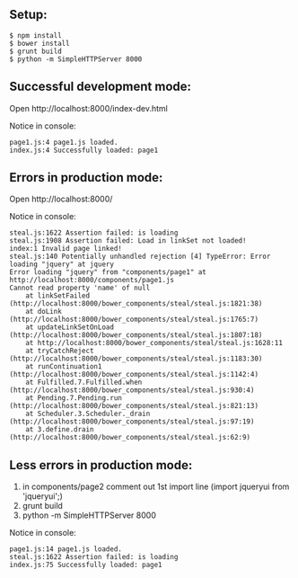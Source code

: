 ## Setup:

```
$ npm install
$ bower install
$ grunt build
$ python -m SimpleHTTPServer 8000
```

## Successful development mode:

Open http://localhost:8000/index-dev.html

Notice in console:

```
page1.js:4 page1.js loaded.
index.js:4 Successfully loaded: page1
```

## Errors in production mode:

Open http://localhost:8000/ 
 
Notice in console:

```
steal.js:1622 Assertion failed: is loading
steal.js:1908 Assertion failed: Load in linkSet not loaded!
index:1 Invalid page linked!
steal.js:140 Potentially unhandled rejection [4] TypeError: Error loading "jquery" at jquery
Error loading "jquery" from "components/page1" at http://localhost:8000/components/page1.js
Cannot read property 'name' of null
    at linkSetFailed (http://localhost:8000/bower_components/steal/steal.js:1821:38)
    at doLink (http://localhost:8000/bower_components/steal/steal.js:1765:7)
    at updateLinkSetOnLoad (http://localhost:8000/bower_components/steal/steal.js:1807:18)
    at http://localhost:8000/bower_components/steal/steal.js:1628:11
    at tryCatchReject (http://localhost:8000/bower_components/steal/steal.js:1183:30)
    at runContinuation1 (http://localhost:8000/bower_components/steal/steal.js:1142:4)
    at Fulfilled.7.Fulfilled.when (http://localhost:8000/bower_components/steal/steal.js:930:4)
    at Pending.7.Pending.run (http://localhost:8000/bower_components/steal/steal.js:821:13)
    at Scheduler.3.Scheduler._drain (http://localhost:8000/bower_components/steal/steal.js:97:19)
    at 3.define.drain (http://localhost:8000/bower_components/steal/steal.js:62:9)
```

## Less errors in production mode:

1. in components/page2 comment out 1st import line (import jqueryui from 'jqueryui';)
2. grunt build
3. python -m SimpleHTTPServer 8000

Notice in console:

```
page1.js:14 page1.js loaded.
steal.js:1622 Assertion failed: is loading
index.js:75 Successfully loaded: page1
```
